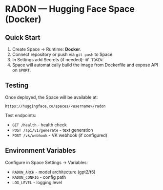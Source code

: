 # RADON — Hugging Face Space (Docker)

## Quick Start

1. Create Space → Runtime: **Docker**.
2. Connect repository or push via `git push` to Space.
3. In Settings add Secrets (if needed): `HF_TOKEN`.
4. Space will automatically build the image from Dockerfile and expose API on `$PORT`.

## Testing

Once deployed, the Space will be available at:
```
https://huggingface.co/spaces/<username>/radon
```

Test endpoints:
- `GET /health` - health check
- `POST /api/v1/generate` - text generation
- `POST /vk/webhook` - VK webhook (if configured)

## Environment Variables

Configure in Space Settings → Variables:
- `RADON_ARCH` - model architecture (gpt2/t5)
- `RADON_CONFIG` - config path
- `LOG_LEVEL` - logging level

